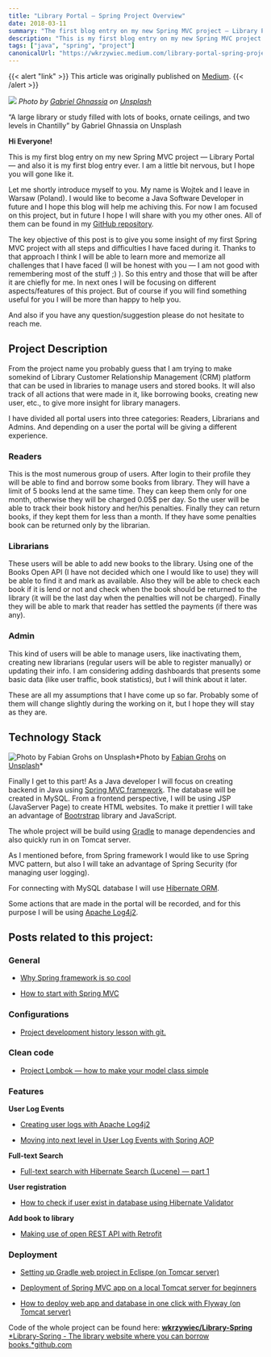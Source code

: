 ```yaml
---
title: "Library Portal — Spring Project Overview"
date: 2018-03-11
summary: "The first blog entry on my new Spring MVC project — Library Portal"
description: "This is my first blog entry on my new Spring MVC project — Library Portal — and also it is my first blog entry ever. I am a little bit nervous, but I hope you will gone like it."
tags: ["java", "spring", "project"]
canonicalUrl: "https://wkrzywiec.medium.com/library-portal-spring-project-overview-ddbf910dcb95"
---
```


{{< alert "link" >}}
This article was originally published on [Medium](https://wkrzywiec.medium.com/library-portal-spring-project-overview-ddbf910dcb95).
{{< /alert >}}

![](https://miro.medium.com/max/700/0*uwHYGnR-0oNsDWDv.) *Photo by [Gabriel Ghnassia](https://unsplash.com/@gabrielghnassia) on [Unsplash](unsplash.com)*


“A large library or study filled with lots of books, ornate ceilings, and two levels in Chantilly” by Gabriel Ghnassia on Unsplash

**Hi Everyone!**

This is my first blog entry on my new Spring MVC project — Library Portal — and also it is my first blog entry ever. I am a little bit nervous, but I hope you will gone like it.

Let me shortly introduce myself to you. My name is Wojtek and I leave in Warsaw (Poland). I would like to become a Java Software Developer in future and I hope this blog will help me achiving this. For now I am focused on this project, but in future I hope I will share with you my other ones. All of them can be found in my [GitHub repository](https://github.com/wkrzywiec).

The key objective of this post is to give you some insight of my first Spring MVC project with all steps and difficulties I have faced during it. Thanks to that approach I think I will be able to learn more and memorize all challenges that I have faced (I will be honest with you — I am not good with remembering most of the stuff ;) ). So this entry and those that will be after it are chiefly for me. In next ones I will be focusing on different aspects/features of this project. But of course if you will find something useful for you I will be more than happy to help you.

And also if you have any question/suggestion please do not hesitate to reach me.

## Project Description

From the project name you probably guess that I am trying to make somekind of Library Customer Relationship Management (CRM) platform that can be used in libraries to manage users and stored books. It will also track of all actions that were made in it, like borrowing books, creating new user, etc., to give more insight for library managers.

I have divided all portal users into three categories: Readers, Librarians and Admins. And depending on a user the portal will be giving a different experience.

### **Readers**

This is the most numerous group of users. After login to their profile they will be able to find and borrow some books from library. They will have a limit of 5 books lend at the same time. They can keep them only for one month, otherwise they will be charged 0.05$ per day. So the user will be able to track their book history and her/his penalties. Finally they can return books, if they kept them for less than a month. If they have some penalties book can be returned only by the librarian.

### Librarians

These users will be able to add new books to the library. Using one of the Books Open API (I have not decided which one I would like to use) they will be able to find it and mark as available. Also they will be able to check each book if it is lend or not and check when the book should be returned to the library (it will be the last day when the penalties will not be charged). Finally they will be able to mark that reader has settled the payments (if there was any).

### Admin

This kind of users will be able to manage users, like inactivating them, creating new librarians (regular users will be able to register manually) or updating their info. I am considering adding dashboards that presents some basic data (like user traffic, book statistics), but I will think about it later.

These are all my assumptions that I have come up so far. Probably some of them will change slightly during the working on it, but I hope they will stay as they are.

## Technology Stack

![Photo by [Fabian Grohs](https://unsplash.com/@grohsfabian?utm_source=medium&utm_medium=referral) on [Unsplash](https://unsplash.com?utm_source=medium&utm_medium=referral)](https://cdn-images-1.medium.com/max/11150/0*j6vYG_yaSmz_DYMR.)*Photo by [Fabian Grohs](https://unsplash.com/@grohsfabian?utm_source=medium&utm_medium=referral) on [Unsplash](https://unsplash.com?utm_source=medium&utm_medium=referral)*

Finally I get to this part! As a Java developer I will focus on creating backend in Java using [Spring MVC framework](https://spring.io/). The database will be created in MySQL. From a frontend perspective, I will be using JSP (JavaServer Page) to create HTML websites. To make it prettier I will take an advantage of [Bootrstrap](https://getbootstrap.com/) library and JavaScript.

The whole project will be build using [Gradle](https://gradle.org/) to manage dependencies and also quickly run in on Tomcat server.

As I mentioned before, from Spring framework I would like to use Spring MVC pattern, but also I will take an advantage of Spring Security (for managing user logging).

For connecting with MySQL database I will use [Hibernate ORM](http://hibernate.org/orm/).

Some actions that are made in the portal will be recorded, and for this purpose I will be using [Apache Log4j2](https://logging.apache.org/log4j/2.x/).

## Posts related to this project:

### General

* [Why Spring framework is so cool](https://medium.com/@wkrzywiec/why-spring-framework-is-so-cool-8472ceabaab1)

* [How to start with Spring MVC](https://medium.com/@wkrzywiec/how-to-start-with-spring-mvc-309dec3c59fd)

### **Configurations**

* [Project development history lesson with git.](https://medium.com/@wkrzywiec/project-development-history-lesson-with-git-424b9940ad84)

### **Clean code**

* [Project Lombok — how to make your model class simple](https://medium.com/@wkrzywiec/project-lombok-how-to-make-your-model-class-simple-ad71319c35d5)

### **Features**

**User Log Events**

* [Creating user logs with Apache Log4j2](https://medium.com/@wojciechkrzywiec/creating-user-logs-with-apache-log4j2-90bfeb8a0d3f)

* [Moving into next level in User Log Events with Spring AOP](https://medium.com/@wkrzywiec/moving-into-next-level-in-user-log-events-with-spring-aop-3b4435892f16)

**Full-text Search**

* [Full-text search with Hibernate Search (Lucene) — part 1](https://medium.com/@wkrzywiec/full-text-search-with-hibernate-search-lucene-part-1-e245b889aa8e)

**User registration**

* [How to check if user exist in database using Hibernate Validator](https://medium.com/@wkrzywiec/how-to-check-if-user-exist-in-database-using-hibernate-validator-eab110429a6)

**Add book to library**

* [Making use of open REST API with Retrofit](https://medium.com/@wkrzywiec/making-use-of-open-rest-api-with-retrofit-dac6094f0522)

### Deployment

* [Setting up Gradle web project in Eclispe (on Tomcar server)](https://medium.com/@wojciechkrzywiec/setting-up-gradle-spring-project-in-eclipse-on-tomcat-server-77d68454fd8d)

* [Deployment of Spring MVC app on a local Tomcat server for beginners](https://medium.com/@wkrzywiec/deployment-of-spring-mvc-app-on-a-local-tomcat-server-for-beginners-3dfff9161908)

* [How to deploy web app and database in one click with Flyway (on Tomcat server)](https://medium.com/@wkrzywiec/how-to-deploy-web-app-and-database-in-one-click-with-flyway-on-tomcat-server-26b580e09e38)

Code of the whole project can be found here:
[**wkrzywiec/Library-Spring**
*Library-Spring - The library website where you can borrow books.*github.com](https://github.com/wkrzywiec/Library-Spring)
